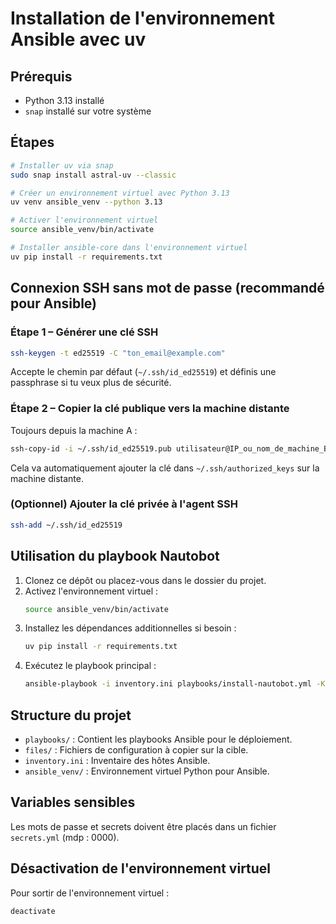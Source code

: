 # Installation de l'environnement Ansible avec uv

## Prérequis

- Python 3.13 installé
- `snap` installé sur votre système

## Étapes

```sh
# Installer uv via snap
sudo snap install astral-uv --classic

# Créer un environnement virtuel avec Python 3.13
uv venv ansible_venv --python 3.13

# Activer l'environnement virtuel
source ansible_venv/bin/activate

# Installer ansible-core dans l'environnement virtuel
uv pip install -r requirements.txt
```

## Connexion SSH sans mot de passe (recommandé pour Ansible)

### Étape 1 – Générer une clé SSH

```bash
ssh-keygen -t ed25519 -C "ton_email@example.com"
```
Accepte le chemin par défaut (`~/.ssh/id_ed25519`) et définis une passphrase si tu veux plus de sécurité.

### Étape 2 – Copier la clé publique vers la machine distante

Toujours depuis la machine A :

```bash
ssh-copy-id -i ~/.ssh/id_ed25519.pub utilisateur@IP_ou_nom_de_machine_B
```
Cela va automatiquement ajouter la clé dans `~/.ssh/authorized_keys` sur la machine distante.

### (Optionnel) Ajouter la clé privée à l'agent SSH

```bash
ssh-add ~/.ssh/id_ed25519
```

## Utilisation du playbook Nautobot

1. Clonez ce dépôt ou placez-vous dans le dossier du projet.
2. Activez l'environnement virtuel :
   ```sh
   source ansible_venv/bin/activate
   ```
3. Installez les dépendances additionnelles si besoin :
   ```sh
   uv pip install -r requirements.txt
   ```
4. Exécutez le playbook principal :
   ```sh
   ansible-playbook -i inventory.ini playbooks/install-nautobot.yml -K --ask-vault-pass
   ```

## Structure du projet

- `playbooks/` : Contient les playbooks Ansible pour le déploiement.
- `files/` : Fichiers de configuration à copier sur la cible.
- `inventory.ini` : Inventaire des hôtes Ansible.
- `ansible_venv/` : Environnement virtuel Python pour Ansible.

## Variables sensibles

Les mots de passe et secrets doivent être placés dans un fichier `secrets.yml` (mdp : 0000).

## Désactivation de l'environnement virtuel

Pour sortir de l'environnement virtuel :
```sh
deactivate
```
